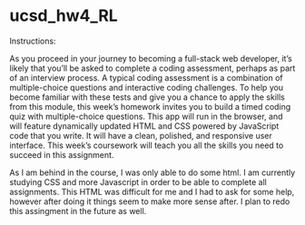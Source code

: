 # ucsd_hw4_RL

Instructions: 

As you proceed in your journey to becoming a full-stack web developer, it’s likely that you’ll be asked to complete a coding assessment, perhaps as part of an interview process. A typical coding assessment is a combination of multiple-choice questions and interactive coding challenges.
To help you become familiar with these tests and give you a chance to apply the skills from this module, this week’s homework invites you to build a timed coding quiz with multiple-choice questions. This app will run in the browser, and will feature dynamically updated HTML and CSS powered by JavaScript code that you write. It will have a clean, polished, and responsive user interface. This week’s coursework will teach you all the skills you need to succeed in this assignment.

As I am behind in the course, I was only able to do some html. I am currently studying CSS and more Javascript in order to be able to complete all assignments. This HTML was difficult for me and I had to ask for some help, however after doing it things seem to make more sense after. I plan to redo this assingment in the future as well. 

